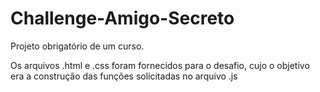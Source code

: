 # Challenge-Amigo-Secreto
Projeto obrigatório de um curso.

Os arquivos .html e .css foram fornecidos para o desafio, cujo o objetivo era a construção das funções solicitadas no arquivo .js
